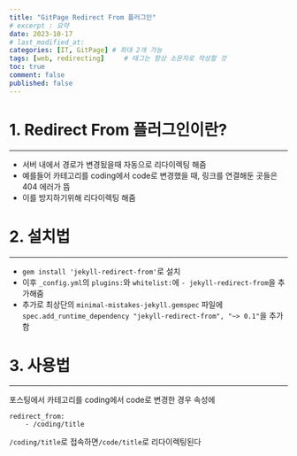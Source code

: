 ```yaml
---
title: "GitPage Redirect From 플러그인"
# excerpt : 요약
date: 2023-10-17 
# last_modified_at: 
categories: [IT, GitPage] # 최대 2개 가능
tags: [web, redirecting]     # 태그는 항상 소문자로 작성할 것
toc: true
comment: false
published: false
---
```



# 1. Redirect From 플러그인이란?
---
- 서버 내에서 경로가 변경됬을때 자동으로 리다이렉팅 해줌
- 예를들어 카테고리를 coding에서 code로 변경했을 때, 링크를 연결해둔 곳들은 404 에러가 뜸
- 이를 방지하기위해 리다이렉팅 해줌

# 2. 설치법
---
- `gem install 'jekyll-redirect-from'`로 설치
- 이후 `_config.yml`의 `plugins:`와 `whitelist:`에 `- jekyll-redirect-from`을 추가해줌
- 추가로 최상단의 `minimal-mistakes-jekyll.gemspec` 파일에 ` spec.add_runtime_dependency "jekyll-redirect-from", "~> 0.1"`을 추가함

# 3. 사용법
--- 
포스팅에서 카테고리를 coding에서 code로 변경한 경우
속성에
```
redirect_from:
    - /coding/title
```
`/coding/title`로 접속하면`/code/title`로 리다이렉팅된다 